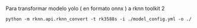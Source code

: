 Para transformar modelo yolo ( en formato onnx )  a rknn toolkit 2

```
python -m rknn.api.rknn_convert -t rk3588s -i ./model_config.yml -o ./
```
